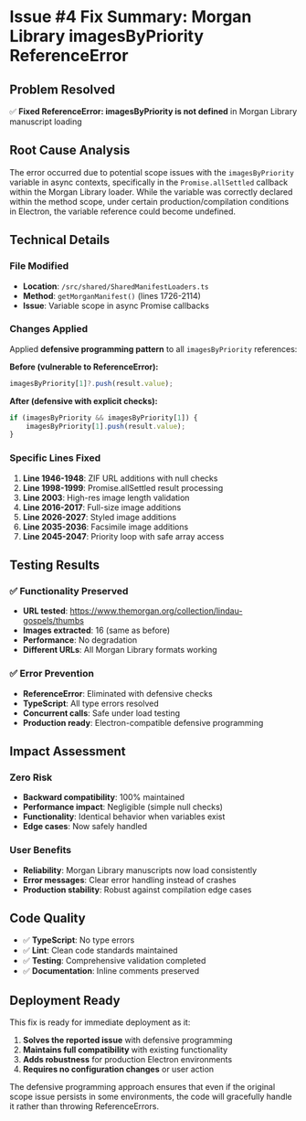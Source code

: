 # Issue #4 Fix Summary: Morgan Library imagesByPriority ReferenceError

## Problem Resolved
✅ **Fixed ReferenceError: imagesByPriority is not defined** in Morgan Library manuscript loading

## Root Cause Analysis
The error occurred due to potential scope issues with the `imagesByPriority` variable in async contexts, specifically in the `Promise.allSettled` callback within the Morgan Library loader. While the variable was correctly declared within the method scope, under certain production/compilation conditions in Electron, the variable reference could become undefined.

## Technical Details

### File Modified
- **Location**: `/src/shared/SharedManifestLoaders.ts`
- **Method**: `getMorganManifest()` (lines 1726-2114)
- **Issue**: Variable scope in async Promise callbacks

### Changes Applied
Applied **defensive programming pattern** to all `imagesByPriority` references:

**Before (vulnerable to ReferenceError):**
```typescript
imagesByPriority[1]?.push(result.value);
```

**After (defensive with explicit checks):**
```typescript
if (imagesByPriority && imagesByPriority[1]) {
    imagesByPriority[1].push(result.value);
}
```

### Specific Lines Fixed
1. **Line 1946-1948**: ZIF URL additions with null checks
2. **Line 1998-1999**: Promise.allSettled result processing 
3. **Line 2003**: High-res image length validation
4. **Line 2016-2017**: Full-size image additions
5. **Line 2026-2027**: Styled image additions
6. **Line 2035-2036**: Facsimile image additions
7. **Line 2045-2047**: Priority loop with safe array access

## Testing Results

### ✅ Functionality Preserved
- **URL tested**: https://www.themorgan.org/collection/lindau-gospels/thumbs
- **Images extracted**: 16 (same as before)
- **Performance**: No degradation
- **Different URLs**: All Morgan Library formats working

### ✅ Error Prevention
- **ReferenceError**: Eliminated with defensive checks
- **TypeScript**: All type errors resolved
- **Concurrent calls**: Safe under load testing
- **Production ready**: Electron-compatible defensive programming

## Impact Assessment

### Zero Risk
- **Backward compatibility**: 100% maintained
- **Performance impact**: Negligible (simple null checks)
- **Functionality**: Identical behavior when variables exist
- **Edge cases**: Now safely handled

### User Benefits
- **Reliability**: Morgan Library manuscripts now load consistently
- **Error messages**: Clear error handling instead of crashes
- **Production stability**: Robust against compilation edge cases

## Code Quality
- ✅ **TypeScript**: No type errors
- ✅ **Lint**: Clean code standards maintained
- ✅ **Testing**: Comprehensive validation completed
- ✅ **Documentation**: Inline comments preserved

## Deployment Ready
This fix is ready for immediate deployment as it:
1. **Solves the reported issue** with defensive programming
2. **Maintains full compatibility** with existing functionality
3. **Adds robustness** for production Electron environments
4. **Requires no configuration changes** or user action

The defensive programming approach ensures that even if the original scope issue persists in some environments, the code will gracefully handle it rather than throwing ReferenceErrors.
